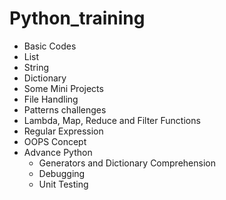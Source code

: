<h1> Python_training </h1>
<ul>
<li> Basic Codes </li>
<li> List </li>
<li> String </li>
<li> Dictionary </li>
<li> Some Mini Projects </li>
<li> File Handling </li>
<li> Patterns challenges </li>
<li> Lambda, Map, Reduce and Filter Functions </li>
<li> Regular Expression </li>
<li> OOPS Concept </li>
<li> Advance Python 
  <ul>
  <li> Generators and Dictionary Comprehension </li>  
  <li> Debugging </li>
  <li> Unit Testing </li>
  </ul>
 
 </li>
 </ul>
